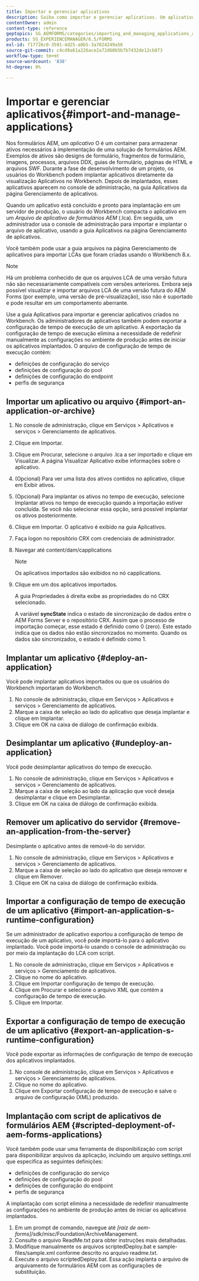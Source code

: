 ```yaml
---
title: Importar e gerenciar aplicativos
description: Saiba como importar e gerenciar aplicativos. Um aplicativo é um container para armazenar ativos necessários à implementação de uma solução de formulários AEM.
contentOwner: admin
content-type: reference
geptopics: SG_AEMFORMS/categories/importing_and_managing_applications_and_archives
products: SG_EXPERIENCEMANAGER/6.5/FORMS
exl-id: f17726c0-3591-4d25-a8b5-3a7024249a56
source-git-commit: c4cd9a61a226ace2a72d60b5b7b7432de12cb873
workflow-type: tm+mt
source-wordcount: '838'
ht-degree: 0%

---
```


# Importar e gerenciar aplicativos{#import-and-manage-applications}

Nos formulários AEM, um *aplicativo* O é um container para armazenar ativos necessários à implementação de uma solução de formulários AEM. Exemplos de ativos são designs de formulário, fragmentos de formulário, imagens, processos, arquivos DDX, guias de formulário, páginas de HTML e arquivos SWF. Durante a fase de desenvolvimento de um projeto, os usuários do Workbench podem implantar aplicativos diretamente da visualização Aplicativos no Workbench. Depois de implantados, esses aplicativos aparecem no console de administração, na guia Aplicativos da página Gerenciamento de aplicativos.

Quando um aplicativo está concluído e pronto para implantação em um servidor de produção, o usuário do Workbench compacta o aplicativo em um *Arquivo de aplicativo de formulários AEM* (.lca). Em seguida, um administrador usa o console de administração para importar e implantar o arquivo de aplicativo, usando a guia Aplicativos na página Gerenciamento de aplicativos.

Você também pode usar a guia arquivos na página Gerenciamento de aplicativos para importar LCAs que foram criadas usando o Workbench 8.x.

>[!NOTE]
>
>Há um problema conhecido de que os arquivos LCA de uma versão futura não são necessariamente compatíveis com versões anteriores. Embora seja possível visualizar e importar arquivos LCA de uma versão futura do AEM Forms (por exemplo, uma versão de pré-visualização), isso não é suportado e pode resultar em um comportamento aberrante.

Use a guia Aplicativos para importar e gerenciar aplicativos criados no Workbench. Os administradores de aplicativos também podem exportar a configuração de tempo de execução de um aplicativo. A exportação da configuração de tempo de execução elimina a necessidade de redefinir manualmente as configurações no ambiente de produção antes de iniciar os aplicativos implantados. O arquivo de configuração de tempo de execução contém:

* definições de configuração do serviço
* definições de configuração do pool
* definições de configuração do endpoint
* perfis de segurança

## Importar um aplicativo ou arquivo {#import-an-application-or-archive}

1. No console de administração, clique em Serviços > Aplicativos e serviços > Gerenciamento de aplicativos.
1. Clique em Importar.
1. Clique em Procurar, selecione o arquivo .lca a ser importado e clique em Visualizar. A página Visualizar Aplicativo exibe informações sobre o aplicativo.
1. (Opcional) Para ver uma lista dos ativos contidos no aplicativo, clique em Exibir ativos.
1. (Opcional) Para implantar os ativos no tempo de execução, selecione Implantar ativos no tempo de execução quando a importação estiver concluída. Se você não selecionar essa opção, será possível implantar os ativos posteriormente.
1. Clique em Importar. O aplicativo é exibido na guia Aplicativos.
1. Faça logon no repositório CRX com credenciais de administrador.
1. Navegar até content/dam/capplications

   >[!NOTE]
   >
   >Os aplicativos importados são exibidos no nó capplications.

1. Clique em um dos aplicativos importados.

   A guia Propriedades à direita exibe as propriedades do nó CRX selecionado.

   A variável **syncState** indica o estado de sincronização de dados entre o AEM Forms Server e o repositório CRX. Assim que o processo de importação começar, esse estado é definido como 0 (zero). Este estado indica que os dados não estão sincronizados no momento. Quando os dados são sincronizados, o estado é definido como 1.

## Implantar um aplicativo {#deploy-an-application}

Você pode implantar aplicativos importados ou que os usuários do Workbench importaram do Workbench.

1. No console de administração, clique em Serviços > Aplicativos e serviços > Gerenciamento de aplicativos.
1. Marque a caixa de seleção ao lado do aplicativo que deseja implantar e clique em Implantar.
1. Clique em OK na caixa de diálogo de confirmação exibida.

## Desimplantar um aplicativo {#undeploy-an-application}

Você pode desimplantar aplicativos do tempo de execução.

1. No console de administração, clique em Serviços > Aplicativos e serviços > Gerenciamento de aplicativos.
1. Marque a caixa de seleção ao lado da aplicação que você deseja desimplantar e clique em Desimplantar.
1. Clique em OK na caixa de diálogo de confirmação exibida.

## Remover um aplicativo do servidor {#remove-an-application-from-the-server}

Desimplante o aplicativo antes de removê-lo do servidor.

1. No console de administração, clique em Serviços > Aplicativos e serviços > Gerenciamento de aplicativos.
1. Marque a caixa de seleção ao lado do aplicativo que deseja remover e clique em Remover.
1. Clique em OK na caixa de diálogo de confirmação exibida.

## Importar a configuração de tempo de execução de um aplicativo {#import-an-application-s-runtime-configuration}

Se um administrador de aplicativo exportou a configuração de tempo de execução de um aplicativo, você pode importá-lo para o aplicativo implantado. Você pode importá-lo usando o console de administração ou por meio da implantação do LCA com script.

1. No console de administração, clique em Serviços > Aplicativos e serviços > Gerenciamento de aplicativos.
1. Clique no nome do aplicativo.
1. Clique em Importar configuração de tempo de execução.
1. Clique em Procurar e selecione o arquivo XML que contém a configuração de tempo de execução.
1. Clique em Importar.

## Exportar a configuração de tempo de execução de um aplicativo {#export-an-application-s-runtime-configuration}

Você pode exportar as informações de configuração de tempo de execução dos aplicativos implantados.

1. No console de administração, clique em Serviços > Aplicativos e serviços > Gerenciamento de aplicativos.
1. Clique no nome do aplicativo.
1. Clique em Exportar configuração de tempo de execução e salve o arquivo de configuração (XML) produzido.

## Implantação com script de aplicativos de formulários AEM {#scripted-deployment-of-aem-forms-applications}

Você também pode usar uma ferramenta de disponibilização com script para disponibilizar arquivos da aplicação, incluindo um arquivo settings.xml que especifica as seguintes definições:

* definições de configuração do serviço
* definições de configuração do pool
* definições de configuração do endpoint
* perfis de segurança

A implantação com script elimina a necessidade de redefinir manualmente as configurações no ambiente de produção antes de iniciar os aplicativos implantados.

1. Em um prompt de comando, navegue até *[raiz de aem-forms]*/sdk/misc/Foundation/ArchiveManagement.
1. Consulte o arquivo ReadMe.txt para obter instruções mais detalhadas.
1. Modifique manualmente os arquivos scriptedDeploy.bat e sample-files/sample.xml conforme descrito no arquivo readme.txt.
1. Execute o arquivo scriptedDeploy.bat. Essa ação implanta o arquivo de arquivamento de formulários AEM com as configurações de substituição.
